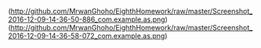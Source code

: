 (http://github.com/MrwanGhoho/EighthHomework/raw/master/Screenshot_2016-12-09-14-36-50-886_com.example.as.png)
(http://github.com/MrwanGhoho/EighthHomework/raw/master/Screenshot_2016-12-09-14-36-58-072_com.example.as.png)

